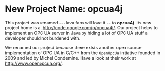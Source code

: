 # New Project Name: opcua4j #

This project was renamed -- Java fans will love it -- to **opcua4j**. Its new project home is at http://code.google.com/p/opcua4j/. Our project helps to implement an OPC UA server in Java by hiding a lot of OPC UA stuff a developer should not burdened with.

We renamed our project because there exists another open source implementation of OPC UA in C/C++ from the `OpenOpcUa` initiative founded in 2009 and led by Michel Condemine. Have a look at their work at http://www.openopcua.org/.